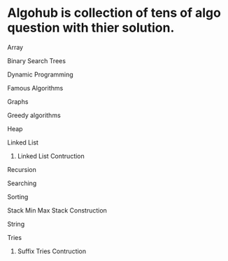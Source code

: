 # Algohub is collection of tens of algo question with thier solution. 

Array

Binary Search Trees

Dynamic Programming

Famous Algorithms

Graphs

Greedy algorithms

Heap

Linked List
1. Linked List Contruction

Recursion

Searching

Sorting

Stack
Min Max Stack Construction

String

Tries
1. Suffix Tries Contruction